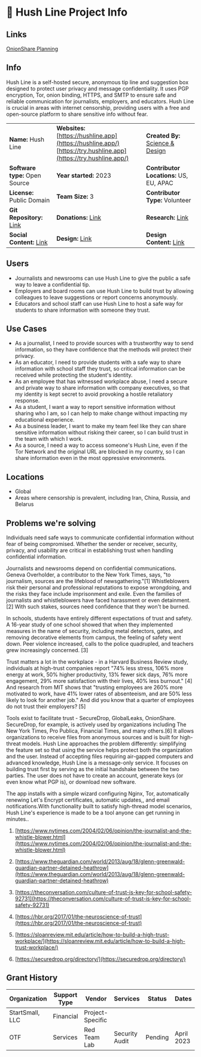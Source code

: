 # **🤫 Hush Line Project Info**

## Links
[OnionShare Planning](https://github.com/scidsg/onionshare-planning/tree/main)

## Info

Hush Line is a self-hosted secure, anonymous tip line and suggestion box designed to protect user privacy and message confidentiality. It uses PGP encryption, Tor, onion binding, HTTPS, and SMTP to ensure safe and reliable communication for journalists, employers, and educators. Hush Line is crucial in areas with internet censorship, providing users with a free and open-source platform to share sensitive info without fear.

|  |  |  |
| --- | --- | --- |
| **Name:** Hush Line | **Websites:**<br>[https://hushline.app](https://hushline.app/)<br>[https://try.hushline.app](https://try.hushline.app/) | **Created By:** [Science & Design](https://scidsg.org/) |
| **Software type:** Open Source | **Year started:** 2023 | **Contributor Locations:** US, EU, APAC |
| **License:** Public Domain | **Team Size:** 3 | **Contributor Type:** Volunteer |
| **Git Repository:** [Link](https://github.com/scidsg/hush-line) | **Donations:** [Link](https://opencollective.com/scidsg/contribute/hush-line-support-55786) | **Research:** [Link](https://cryptpad.fr/form/#/2/form/view/aznAzzpG6Fh3K1Dq0JjslCK-NmSugmfLTP7ej+SqRl0/) |
| **Social Content:** [Link](https://docs.google.com/spreadsheets/d/1XVRLtIabsoK6syTikEU6pNrpv9PYCSV4Pta9WRl15CM/edit#gid=0) | **Design:** [Link](https://www.figma.com/file/f2KCnJCooSQa3C3vy051Bc/Hush-Line---Collaborate?node-id=1%3A238&t=q78TDDi48CPY3xjN-1) | **Design Content:** [Link](https://docs.google.com/spreadsheets/d/1SLfWoYwQQDNbczTBgUR6ewWDzlay5ql-RFJnslrJHKI/edit) |

## Users

- Journalists and newsrooms can use Hush Line to give the public a safe way to leave a confidential tip.
- Employers and board rooms can use Hush Line to build trust by allowing colleagues to leave suggestions or report concerns anonymously.
- Educators and school staff can use Hush Line to host a safe way for students to share information with someone they trust.

## Use Cases

- As a journalist, I need to provide sources with a trustworthy way to send information, so they have confidence that the methods will protect their privacy.
- As an educator, I need to provide students with a safe way to share information with school staff they trust, so critical information can be received while protecting the student's identity.
- As an employee that has witnessed workplace abuse, I need a secure and private way to share information with company executives, so that my identity is kept secret to avoid provoking a hostile retaliatory response.
- As a student, I want a way to report sensitive information without sharing who I am, so I can help to make change without impacting my educational experience.
- As a business leader, I want to make my team feel like they can share sensitive information without risking their career, so I can build trust in the team with which I work.
- As a source, I need a way to access someone's Hush Line, even if the Tor Network and the original URL are blocked in my country, so I can share information even in the most oppressive environments.

## Locations

- Global
- Areas where censorship is prevalent, including Iran, China, Russia, and Belarus

## **Problems we're solving**

Individuals need safe ways to communicate confidential information without fear of being compromised. Whether the sender or receiver, security, privacy, and usability are critical in establishing trust when handling confidential information.

Journalists and newsrooms depend on confidential communications. Geneva Overholder, a contributor to the New York Times, says, "to journalism, sources are the lifeblood of newsgathering."[1] Whistleblowers risk their personal and professional reputations to expose wrongdoing, and the risks they face include imprisonment and exile. Even the families of journalists and whistleblowers have faced harassment or even detainment. [2] With such stakes, sources need confidence that they won't be burned.

In schools, students have entirely different expectations of trust and safety. A 16-year study of one school showed that when they implemented measures in the name of security, including metal detectors, gates, and removing decorative elements from campus, the feeling of safety went down. Peer violence increased, calls to the police quadrupled, and teachers grew increasingly concerned. [3]

Trust matters a lot in the workplace - in a Harvard Business Review study, individuals at high-trust companies report "74% less stress, 106% more energy at work, 50% higher productivity, 13% fewer sick days, 76% more engagement, 29% more satisfaction with their lives, 40% less burnout." [4] And research from MIT shows that "trusting employees are 260% more motivated to work, have 41% lower rates of absenteeism, and are 50% less likely to look for another job." And did you know that a quarter of employees do not trust their employers? [5]

Tools exist to facilitate trust - SecureDrop, GlobalLeaks, OnionShare. SecureDrop, for example, is actively used by organizations including The New York Times, Pro Publica, Financial Times, and many others.[6] It allows organizations to receive files from anonymous sources and is built for high-threat models. Hush Line approaches the problem differently: simplifying the feature set so that using the service helps protect both the organization and the user. Instead of accepting files requiring air-gapped computers and advanced knowledge, Hush Line is a message-only service. It focuses on building trust first by serving as the initial handshake between the two parties. The user does not have to create an account, generate keys (or even know what PGP is), or download new software.

The app installs with a simple wizard configuring Nginx, Tor, automatically renewing Let's Encrypt certificates, automatic updates,, and email notifications.With functionality built to satisfy high-thread model scenarios, Hush Line's experience is made to be a tool anyone can get running in minutes..

1. [https://www.nytimes.com/2004/02/06/opinion/the-journalist-and-the-whistle-blower.html](https://www.nytimes.com/2004/02/06/opinion/the-journalist-and-the-whistle-blower.html)

2. [https://www.theguardian.com/world/2013/aug/18/glenn-greenwald-guardian-partner-detained-heathrow](https://www.theguardian.com/world/2013/aug/18/glenn-greenwald-guardian-partner-detained-heathrow)

3. [https://theconversation.com/culture-of-trust-is-key-for-school-safety-92731](https://theconversation.com/culture-of-trust-is-key-for-school-safety-92731)

4. [https://hbr.org/2017/01/the-neuroscience-of-trust](https://hbr.org/2017/01/the-neuroscience-of-trust)

5. [https://sloanreview.mit.edu/article/how-to-build-a-high-trust-workplace/](https://sloanreview.mit.edu/article/how-to-build-a-high-trust-workplace/)

6. [https://securedrop.org/directory/](https://securedrop.org/directory/)

## Grant History

| **Organization** | **Support Type** | **Vendor** | **Services** | **Status** | **Dates** |
| --- | --- | --- | --- | --- | --- |
| StartSmall, LLC | Financial | Project-Specific | 
| OTF | Services | Red Team Lab | Security Audit | Pending | April 2023 |
